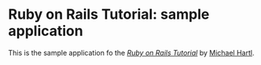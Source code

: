 # Ruby on Rails Tutorial: sample application

This is the sample application fo
the [*Ruby on Rails Tutorial*](http://railstutorial.org/)
by [Michael Hartl](http://michaelhartl.com/).
